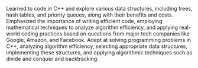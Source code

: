 Learned to code in C++ and explore various data structures, including trees, hash tables, and priority queues, along with their benefits and costs.
Emphasized the importance of writing efficient code, employing mathematical techniques to analyze algorithm efficiency, and applying real-world coding practices based on questions from major tech companies like Google, Amazon, and Facebook. 
Adept at solving programming problems in C++, analyzing algorithm efficiency, selecting appropriate data structures, implementing these structures, and applying algorithmic techniques such as divide and conquer and backtracking.
